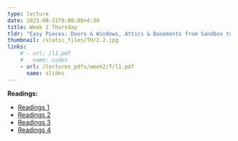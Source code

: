 ```yaml
---
type: lecture
date: 2023-08-31T8:00:00+4:30
title: Week 2 Thursday
tldr: "Easy Pieces: Doors & Windows, Attics & Basements from Sandbox to the Tidal Shore."
thumbnail: /static_files/TH/2.2.jpg
links: 
    # - url: /l1.pdf
    #   name: codes
    - url: /lectures_pdfs/week2/T/l1.pdf
      name: slides
---
```

**Readings:**
- [Readings 1](/readings_pdfs/week2/TH/r1.pdf)
- [Readings 2](/readings_pdfs/week2/TH/r2.pdf)
- [Readings 3](/readings_pdfs/week2/TH/r3.pdf)
- [Readings 4](/readings_pdfs/week2/TH/r4.pdf)


